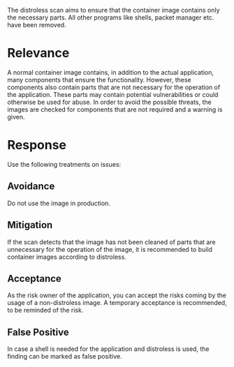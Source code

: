 The distroless scan aims to ensure that the container image contains only the necessary parts. All other programs like shells, packet manager etc. have been removed.

# Relevance
A normal container image contains, in addition to the actual application, many components that ensure the functionality. However, these components also contain parts that are not necessary for the operation of the application. These parts may contain potential vulnerabilities or could otherwise be used for abuse. In order to avoid the possible threats, the images are checked for components that are not required and a warning is given.

# Response
Use the following treatments on issues:

## Avoidance
Do not use the image in production.

## Mitigation
If the scan detects that the image has not been cleaned of parts that are unnecessary for the operation of the image, it is recommended to build container images according to distroless.

## Acceptance
As the risk owner of the application, you can accept the risks coming by the usage of a non-distroless image. A temporary acceptance is recommended, to be reminded of the risk.

## False Positive
In case a shell is needed for the application and distroless is used, the finding can be marked as false positive.

